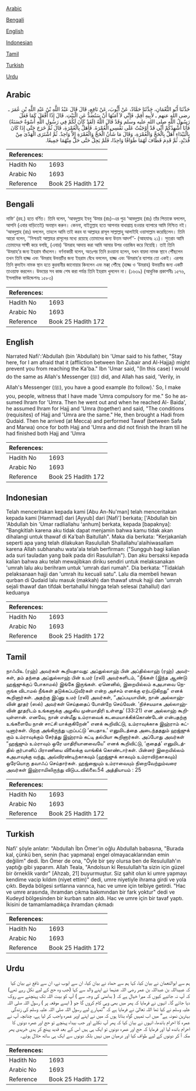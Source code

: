 [Arabic](#arabic)

[Bengali](#bengali)

[English](#english)

[Indonesian](#indonesian)

[Tamil](#tamil)

[Turkish](#turkish)

[Urdu](#urdu)

## Arabic


<div dir="rtl" lang="ar" style={{fontSize:'larger',backgroundColor:'#f8f9fa',padding:20}}>
حَدَّثَنَا أَبُو النُّعْمَانِ، حَدَّثَنَا حَمَّادٌ، عَنْ أَيُّوبَ، عَنْ نَافِعٍ، قَالَ قَالَ عَبْدُ اللَّهِ بْنُ عَبْدِ اللَّهِ بْنِ عُمَرَ ـ رضى الله عنهم ـ لأَبِيهِ أَقِمْ، فَإِنِّي لاَ آمَنُهَا أَنْ سَتُصَدُّ عَنِ الْبَيْتِ‏.‏ قَالَ إِذًا أَفْعَلَ كَمَا فَعَلَ رَسُولُ اللَّهِ صلى الله عليه وسلم وَقَدْ قَالَ اللَّهُ ‏(‏لَقَدْ كَانَ لَكُمْ فِي رَسُولِ اللَّهِ أُسْوَةٌ حَسَنَةٌ‏)‏ فَأَنَا أُشْهِدُكُمْ أَنِّي قَدْ أَوْجَبْتُ عَلَى نَفْسِي الْعُمْرَةَ‏.‏ فَأَهَلَّ بِالْعُمْرَةِ، قَالَ ثُمَّ خَرَجَ حَتَّى إِذَا كَانَ بِالْبَيْدَاءِ أَهَلَّ بِالْحَجِّ وَالْعُمْرَةِ، وَقَالَ مَا شَأْنُ الْحَجِّ وَالْعُمْرَةِ إِلاَّ وَاحِدٌ‏.‏ ثُمَّ اشْتَرَى الْهَدْىَ مِنْ قُدَيْدٍ، ثُمَّ قَدِمَ فَطَافَ لَهُمَا طَوَافًا وَاحِدًا، فَلَمْ يَحِلَّ حَتَّى حَلَّ مِنْهُمَا جَمِيعًا‏.‏
</div>
<div style={{backgroundColor:'#f8f9fa',padding:20, marginBottom: 10}}><table> <thead> <tr> <th>References:</th> <th></th> </tr> </thead> <tbody><tr><td>Hadith No</td><td>1693</td></tr><tr><td>Arabic No</td><td>1693</td></tr><tr><td>Reference</td><td>Book 25 Hadith 172</td></tr></tbody></table></div>

## Bengali


<div dir="ltr" lang="bn" style={{fontSize:'larger',backgroundColor:'#f8f9fa',padding:20}}>
নাফি‘ (রহ.) হতে বর্ণিত। তিনি বলেন, ‘আবদুল্লাহ ইবনু ‘উমার (রাঃ)-এর পুত্র ‘আবদুল্লাহ (রাঃ) তাঁর পিতাকে বললেন, আপনি (এবার বাড়িতেই) অবস্থান করুন। কেননা, বাইতুল্লাহ হতে আপনার বাধাপ্রাপ্ত হওয়ার ব্যাপারে আমি নিশ্চিত নই। ‘আবদুল্লাহ (রাঃ) বললেন, তাহলে আমি তাই করব যা আল্লাহর রাসূল সাল্লাল্লাহু আলাইহি ওয়াসাল্লাম করেছিলেন। তিনি আরো বলেন, ‘‘নিশ্চয়ই আল্লাহর রাসূলের মধ্যে রয়েছে তোমাদের জন্য উত্তম আদর্শ’’- (আহযাবঃ ২১)। সুতরাং আমি তোমাদের সাক্ষী করে বলছি, (এবার) ‘উমরাহ আদায় করা আমি আমার উপর ওয়াজিব করে নিয়েছি। তাই তিনি ‘উমরাহ’র জন্য ইহরাম বাঁধলেন। বর্ণনাকারী বলেন, অতঃপর তিনি রওয়ানা হলেন, যখন বায়দা নামক স্থানে পৌঁছলেন তখন তিনি হাজ্জ এবং ‘উমরাহ উভয়টির জন্য ইহরাম বেঁধে বললেন, হাজ্জ এবং ‘উমরাহ’র ব্যাপার তো একই। এরপর তিনি কুদাইদ নামক স্থান হতে কুরবানীর জানোয়ার কিনলেন এবং মক্কা্ পৌঁছে (হাজ্জ ও ‘উমরাহ) উভয়টির জন্য একটি তাওয়াফ করলেন। উভয়ের সব কাজ শেষ করা পর্যন্ত তিনি ইহরাম খুললেন না। (১৬৩৯) (আধুনিক প্রকাশনীঃ ১৫৭৬, ইসলামিক ফাউন্ডেশনঃ ১৫৮৩)
</div>
<div style={{backgroundColor:'#f8f9fa',padding:20, marginBottom: 10}}><table> <thead> <tr> <th>References:</th> <th></th> </tr> </thead> <tbody><tr><td>Hadith No</td><td>1693</td></tr><tr><td>Arabic No</td><td>1693</td></tr><tr><td>Reference</td><td>Book 25 Hadith 172</td></tr></tbody></table></div>

## English


<div dir="ltr" lang="en" style={{fontSize:'larger',backgroundColor:'#f8f9fa',padding:20}}>
Narrated Nafi':'Abdullah (bin 'Abdullah) bin 'Umar said to his father, "Stay here, for I am afraid that it (affliction between Ibn Zubair and Al-Hajjaj) might prevent you from reaching the Ka'ba." Ibn 'Umar said, "(In this case) I would do the same as Allah's Messenger (ﷺ) did, and Allah has said, 'Verily, in Allah's Messenger (ﷺ), you have a good example (to follow).' So, I make you, people, witness that I have made 'Umra compulsory for me." So he assumed lhram for 'Umra. Then he went out and when he reached Al- Baida', he assumed Ihram for Hajj and 'Umra (together) and said, "The conditions (requisites) of Hajj and 'Umra are the same." He, then brought a Hadi from Qudaid. Then he arrived (at Mecca) and performed Tawaf (between Safa and Marwa) once for both Hajj and 'Umra and did not finish the lhram till he had finished both Hajj and 'Umra
</div>
<div style={{backgroundColor:'#f8f9fa',padding:20, marginBottom: 10}}><table> <thead> <tr> <th>References:</th> <th></th> </tr> </thead> <tbody><tr><td>Hadith No</td><td>1693</td></tr><tr><td>Arabic No</td><td>1693</td></tr><tr><td>Reference</td><td>Book 25 Hadith 172</td></tr></tbody></table></div>

## Indonesian


<div dir="ltr" lang="id" style={{fontSize:'larger',backgroundColor:'#f8f9fa',padding:20}}>
Telah menceritakan kepada kami [Abu An-Nu'man] telah menceritakan kepada kami [Hammad] dari [Ayyub] dari [Nafi'] berkata; ['Abdullah bin 'Abdullah bin 'Umar radliallahu 'anhum] berkata, kepada [bapaknya]: "Bangkitlah karena aku tidak dapat menjamin bahwa kamu tidak akan dihalangi untuk thawaf di Ka'bah Baitullah". Maka dia berkata: "Kerjakanlah seperti apa yang telah dilakukan Rasulullah Shallallahu'alaihiwasallam karena Allah subhanahu wata'ala telah berfirman: ("Sungguh bagi kalian ada suri tauladan yang baik pada diri Rasulullah"). Dan aku bersaksi kepada kalian bahwa aku telah mewajibkan diriku sendiri untuk melaksanakan 'umrah lalu aku berihram untuk 'umrah dari rumah". Dia berkata: "Tidaklah pelaksanaan hajji dan 'umrah itu kecuali satu". Lalu dia membeli hewan qurban di Qudaid lalu masuk (makkah) dan thawaf utnuk hajji dan 'umrah sejali thawaf dan tifdak bertahallul hingga telah selesai (tahallul) dari keduanya
</div>
<div style={{backgroundColor:'#f8f9fa',padding:20, marginBottom: 10}}><table> <thead> <tr> <th>References:</th> <th></th> </tr> </thead> <tbody><tr><td>Hadith No</td><td>1693</td></tr><tr><td>Arabic No</td><td>1693</td></tr><tr><td>Reference</td><td>Book 25 Hadith 172</td></tr></tbody></table></div>

## Tamil


<div dir="ltr" lang="ta" style={{fontSize:'larger',backgroundColor:'#f8f9fa',padding:20}}>
நாஃபிஉ (ரஹ்) அவர்கள் கூறியதாவது: அப்துல்லாஹ் பின் அப்தில்லாஹ் (ரஹ்) அவர்கள், தம் தந்தை அப்துல்லாஹ் பின் உமர் (ரலி) அவர்களிடம், “நீங்கள் (இந்த ஆண்டு ஹஜ்ஜுக்குப் போகாமல்) இங்கே இருங்கள். ஏனெனில், இறையில்லம் கஅபாவை நெருங்க விடாமல் நீங்கள் தடுக்கப்படுவீர்கள் என்ற அச்சம் எனக்கு ஏற்படுகிறது” எனக் கூறினார்கள். அதற்கு இப்னு உமர் (ரலி) அவர்கள், “அப்படியாயின், நான் அல்லாஹ்வின் தூதர் (ஸல்) அவர்கள் செய்ததைப் போன்றே செய்வேன். ‘நிச்சயமாக அல்லாஹ்வின் தூதரிடம் உங்களுக்கு அழகிய முன்மாதிரி உள்ளது’ (33:21) என அல்லாஹ் கூறியுள்ளான். எனவே, நான் என்மீது உம்ராவைக் கடமையாக்கிக்கொண்டேன் என்பதற்கு உங்களையே நான் சாட்சி யாக்குகிறேன்” எனக் கூறிவிட்டு, உம்ராவுக்காக இஹ்ராம் கட்டினார்கள். பிறகு அங்கிருந்து புறப்பட்டு ‘பைதாஉ’ எனுமிடத்தை அடைந்தததும் ஹஜ்ஜுக் கும் உம்ராவுக்கும் சேர்த்து இஹ்ராம் கட்டி தல்பியா கூறினார்கள். அப்போது அவர்கள் “ஹஜ்ஜும் உம்ராவும் ஒரே மாதிரியானவையே” எனக் கூறிவிட்டு, ‘குதைத்’ எனுமிடத்தில் குர்பானிப் பிராணியை விலைக்கு வாங்கிக் கொண்டார்கள். பின்னர் இறையில்லம் கஅபாவுக்கு வந்து, அவ்விரண்டிற்காகவும் (ஹஜ்ஜுக் காகவும் உம்ராவிற்காகவும்) ஒரேயொரு தவாஃப் செய்தார்கள். ஹஜ்ஜையும் உம்ராவையும் நிறைவேற்றும்வரை அவர்கள் இஹ்ராமிலிருந்து விடுபடவில்லை.54 அத்தியாயம் : 25
</div>
<div style={{backgroundColor:'#f8f9fa',padding:20, marginBottom: 10}}><table> <thead> <tr> <th>References:</th> <th></th> </tr> </thead> <tbody><tr><td>Hadith No</td><td>1693</td></tr><tr><td>Arabic No</td><td>1693</td></tr><tr><td>Reference</td><td>Book 25 Hadith 172</td></tr></tbody></table></div>

## Turkish


<div dir="ltr" lang="tr" style={{fontSize:'larger',backgroundColor:'#f8f9fa',padding:20}}>
Nafi' şöyle anlatır: "Abdullah İbn Ömer'in oğlu Abdullah babasına, "Burada kal, çünkü ben, senin (hac yapmana) engel olmayacaklarından emin değilim" dedi. İbn Ömer de ona, "Öyle bir şey olursa ben de Resulullah'ın yaptığı gibi yaparım. Allah Teala, "Andolsun ki Resulullah'ta sizin için güzel bir örneklik vardır" [Ahzab, 21] buyurmuştur. Siz şahit olun ki umre yapmayı kendime vacip kıldım (niyet ettim)" dedi, umre niyetiyle ihrama girdi ve yola çıktı. Beyda bölgesi sırtlarına varınca, hac ve umre için telbiye getirdi. "Hac ve umre arasında, ihramdan çıkma bakımından bir fark yoktur" dedi ve Kudeyd bölgesinden bir kurban satın aldı. Hac ve umre için bir tavaf yaptı. İkisini de tamamlamadıkça ihramdan çıkmadı
</div>
<div style={{backgroundColor:'#f8f9fa',padding:20, marginBottom: 10}}><table> <thead> <tr> <th>References:</th> <th></th> </tr> </thead> <tbody><tr><td>Hadith No</td><td>1693</td></tr><tr><td>Arabic No</td><td>1693</td></tr><tr><td>Reference</td><td>Book 25 Hadith 172</td></tr></tbody></table></div>

## Urdu


<div dir="rtl" lang="ur" style={{fontSize:'larger',backgroundColor:'#f8f9fa',padding:20}}>
ہم سے ابوالنعمان نے بیان کیا، کہا ہم سے حماد نے بیان کیا، ان سے ایوب نے، ان سے نافع نے بیان کیا کہ عبیداللہ بن عبداللہ بن عمر رضی اللہ عنہما نے اپنے والد سے کہا (جب وہ حج کے لیے نکل رہے تھے) کہ آپ نہ جائیے کیوں کہ میرا خیال ہے کہ ( بدامنی کی وجہ سے ) آپ کو بیت اللہ تک پہنچنے سے روک دیا جائے گا۔ انہوں نے فرمایا کہ پھر میں بھی وہی کام کروں گا جو ( ایسے موقعہ پر ) رسول اللہ صلی اللہ علیہ وسلم نے کیا تھا اللہ تعالیٰ نے فرمایا ہے کہ ”تمہارے لیے رسول اللہ صلی اللہ علیہ وسلم کی زندگی بہترین نمونہ ہے“ میں اب تمہیں گواہ بناتا ہوں کہ میں نے اپنے اوپر عمرہ واجب کر لیا ہے، چنانچہ آپ نے عمرہ کا احرام باندھا، انہوں نے بیان کیا کہ پھر آپ نکلے اور جب بیداء پہنچے تو حج اور عمرہ دونوں کا احرام باندھ لیا اور فرمایا کہ حج اور عمرہ دونوں تو ایک ہی ہیں اس کے بعد قدید پہنچ کر ہدی خریدی پھر مکہ آ کر دونوں کے لیے طواف کیا اور درمیان میں نہیں بلکہ دونوں سے ایک ہی ساتھ حلال ہوئے۔
</div>
<div style={{backgroundColor:'#f8f9fa',padding:20, marginBottom: 10}}><table> <thead> <tr> <th>References:</th> <th></th> </tr> </thead> <tbody><tr><td>Hadith No</td><td>1693</td></tr><tr><td>Arabic No</td><td>1693</td></tr><tr><td>Reference</td><td>Book 25 Hadith 172</td></tr></tbody></table></div>